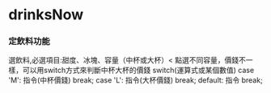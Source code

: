 # drinksNow
### 定飲料功能
選飲料,必選項目:甜度、冰塊、容量（中杯或大杯）<
點選不同容量，價錢不一樣，可以用switch方式來判斷中杯大杯的價錢
   switch(運算式或某個數值)
         case 'M':
              指令(中杯價錢)
              break;
         case 'L':
              指令(大杯價錢)
              break;
         default:
              指令
              break;
              
